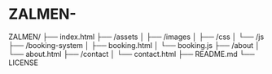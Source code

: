 # ZALMEN-
ZALMEN/ ├── index.html ├── /assets │   ├── /images │   ├── /css │   └── /js ├── /booking-system │   ├── booking.html │   └── booking.js ├── /about │   └── about.html ├── /contact │   └── contact.html ├── README.md └── LICENSE
